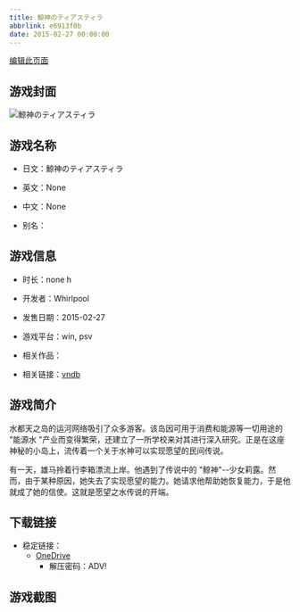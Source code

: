 ```yaml
---
title: 鯨神のティアスティラ
abbrlink: e6913f0b
date: 2015-02-27 00:00:00
---
```

[编辑此页面](https://github.com/ACG-3/ADV3-source/blob/main/source/_posts/games/%E9%AF%A8%E7%A5%9E%E3%81%AE%E3%83%86%E3%82%A3%E3%82%A2%E3%82%B9%E3%83%86%E3%82%A3%E3%83%A9.md)

## 游戏封面

![鯨神のティアスティラ](https://pan.timero.xyz/onedrive/img_lib_001/%E9%AF%A8%E7%A5%9E%E3%81%AE%E3%83%86%E3%82%A3%E3%82%A2%E3%82%B9%E3%83%86%E3%82%A3%E3%83%A9_cover.avif)


## 游戏名称

- 日文：鯨神のティアスティラ
- 英文：None
- 中文：None

- 别名：


## 游戏信息

- 时长：none h
- 开发者：Whirlpool
- 发售日期：2015-02-27
- 游戏平台：win, psv
- 相关作品：

- 相关链接：[vndb](https://vndb.org/v16103)


## 游戏简介

水都天之岛的运河网络吸引了众多游客。该岛因可用于消费和能源等一切用途的 "能源水 "产业而变得繁荣，还建立了一所学校来对其进行深入研究。正是在这座神秘的小岛上，流传着一个关于水神可以实现愿望的民间传说。

有一天，雄马拎着行李箱漂流上岸。他遇到了传说中的 "鲸神"--少女莉露。然而，由于某种原因，她失去了实现愿望的能力。她请求他帮助她恢复能力，于是他就成了她的信使。这就是愿望之水传说的开端。




## 下载链接

- 稳定链接：
    - [OneDrive](https://pan.timero.xyz/onedrive/adv_lib_001/%E9%AF%A8%E7%A5%9E%E3%81%AE%E3%83%86%E3%82%A3%E3%82%A2%E3%82%B9%E3%83%86%E3%82%A3%E3%83%A9)
        - 解压密码：ADV!



## 游戏截图


